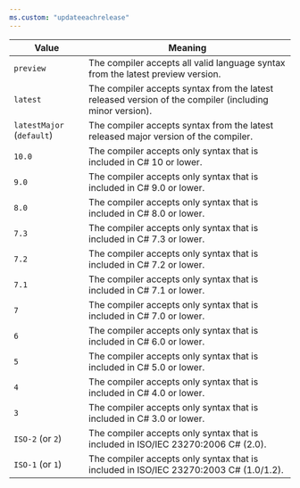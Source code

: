 ```yaml
---
ms.custom: "updateeachrelease"
---
```


| Value                     | Meaning                                                                                                 |
|---------------------------|---------------------------------------------------------------------------------------------------------|
| `preview`                 | The compiler accepts all valid language syntax from the latest preview version.                         |
| `latest`                  | The compiler accepts syntax from the latest released version of the compiler (including minor version). |
| `latestMajor` (`default`) | The compiler accepts syntax from the latest released major version of the compiler.                     |
| `10.0`                    | The compiler accepts only syntax that is included in C# 10 or lower.                                  |
| `9.0`                     | The compiler accepts only syntax that is included in C# 9.0 or lower.                                   |
| `8.0`                     | The compiler accepts only syntax that is included in C# 8.0 or lower.                                   |
| `7.3`                     | The compiler accepts only syntax that is included in C# 7.3 or lower.                                   |
| `7.2`                     | The compiler accepts only syntax that is included in C# 7.2 or lower.                                   |
| `7.1`                     | The compiler accepts only syntax that is included in C# 7.1 or lower.                                   |
| `7`                       | The compiler accepts only syntax that is included in C# 7.0 or lower.                                   |
| `6`                       | The compiler accepts only syntax that is included in C# 6.0 or lower.                                   |
| `5`                       | The compiler accepts only syntax that is included in C# 5.0 or lower.                                   |
| `4`                       | The compiler accepts only syntax that is included in C# 4.0 or lower.                                   |
| `3`                       | The compiler accepts only syntax that is included in C# 3.0 or lower.                                   |
| `ISO-2` (or `2`)          | The compiler accepts only syntax that is included in ISO/IEC 23270:2006 C# (2.0).                       |
| `ISO-1` (or `1`)          | The compiler accepts only syntax that is included in ISO/IEC 23270:2003 C# (1.0/1.2).                   |

